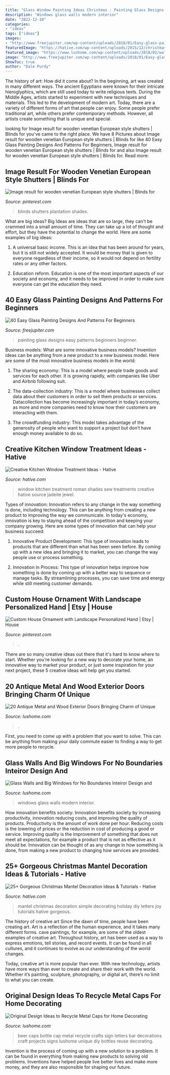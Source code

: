 ```yaml
---
title: "Glass Window Painting Ideas Christmas : Painting Glass Designs Easy Patterns Beginners Beginner"
description: "Windows glass walls modern interior"
date: "2022-12-10"
categories:
- "ideas"
tags: ["ideas"]
images:
- "http://www.freejupiter.com/wp-content/uploads/2018/01/Easy-glass-painting-designs-and-patterns-for-beginners-3.jpg"
featuredImage: "https://hative.com/wp-content/uploads/2015/12/christmas-mantel-decorating-ideas/5-25-christmas-mantel-decorating-ideas.jpg"
featured_image: "https://www.lushome.com/wp-content/uploads/2018/02/wall-decorations-metal-caps-4.jpg"
image: "http://www.freejupiter.com/wp-content/uploads/2018/01/Easy-glass-painting-designs-and-patterns-for-beginners-3.jpg"
ShowToc: true
author: "Dale Purdy"
---
```



The history of art: How did it come about?
In the beginning, art was created in many different ways. The ancient Egyptians were known for their intricate hieroglyphics, which are still used today to write religious texts. During the Middle Ages, artists started to experiment with new techniques and materials. This led to the development of modern art.
Today, there are a variety of different forms of art that people can enjoy. Some people prefer traditional art, while others prefer contemporary methods. However, all artists create something that is unique and special.

	

		
looking for Image result for wooden venetian European style shutters | Blinds for you've came to the right place. We have 8 Pictures about Image result for wooden venetian European style shutters | Blinds for like 40 Easy Glass Painting Designs And Patterns For Beginners, Image result for wooden venetian European style shutters | Blinds for and also Image result for wooden venetian European style shutters | Blinds for. Read more:
		
    
## Image Result For Wooden Venetian European Style Shutters | Blinds For

<img loading=lazy src="https://i.pinimg.com/736x/ed/e5/c8/ede5c8d0f25905606ad332772f2b8fda--sliding-doors-sliding-door-window-treatments.jpg" onerror="this.onerror=null;this.src='https://tse2.mm.bing.net/th?id=OIP.o2vG5MwA5NNwl8-rHItcJQHaHa&amp;pid=15.1';" alt="Image result for wooden venetian European style shutters | Blinds for">

_Source: pinterest.com_

>blinds shutters plantation shades. 

	

What are big ideas?
Big Ideas are ideas that are so large, they can't be crammed into a small amount of time. They can take up a lot of thought and effort, but they have the potential to change the world. Here are some examples of big ideas:
1. A universal basic income. This is an idea that has been around for years, but it is still not widely accepted. It would be money that is given to everyone regardless of their income, so it would not depend on fertility rates or any other factors.

2. Education reform. Education is one of the most important aspects of our society and economy, and it needs to be improved in order to make sure everyone can get the education they need.

    
## 40 Easy Glass Painting Designs And Patterns For Beginners

<img loading=lazy src="http://www.freejupiter.com/wp-content/uploads/2018/01/Easy-glass-painting-designs-and-patterns-for-beginners-3.jpg" onerror="this.onerror=null;this.src='https://tse3.mm.bing.net/th?id=OIP.udJheYFRJ2N8RVbIJewVSwHaLC&amp;pid=15.1';" alt="40 Easy Glass Painting Designs And Patterns For Beginners">

_Source: freejupiter.com_

>painting glass designs easy patterns beginners beginner. 

	

Business models: What are some innovative business models?
Invention ideas can be anything from a new product to a new business model. Here are some of the most innovative business models in the world:
1. The sharing economy: This is a model where people trade goods and services for each other. It is growing rapidly, with companies like Uber and Airbnb following suit.

2. The data-collection industry: This is a model where businesses collect data about their customers in order to sell them products or services. Datacollection has become increasingly important in today’s economy, as more and more companies need to know how their customers are interacting with them.

3. The crowdfunding industry: This model takes advantage of the generosity of people who want to support a project but don’t have enough money available to do so.

    
## Creative Kitchen Window Treatment Ideas - Hative

<img loading=lazy src="http://hative.com/wp-content/uploads/2015/02/kitchen-window-treatments/3-kitchen-window-treatments.jpg" onerror="this.onerror=null;this.src='https://tse4.mm.bing.net/th?id=OIP.ePBROA5hM2_Ga_lzRHwXaAHaNK&amp;pid=15.1';" alt="Creative Kitchen Window Treatment Ideas - Hative">

_Source: hative.com_

>window kitchen treatment roman shades sew treatments creative hative source jadeite jewel. 

	

Types of innovation:
Innovation refers to any change in the way something is done, including technology. This can be anything from creating a new product to improving the way we communicate. In today's economy, innovation is key to staying ahead of the competition and keeping your company growing. Here are some types of innovation that can help your business succeed:
1. Innovative Product Development: This type of innovation leads to products that are different than what has been seen before. By coming up with a new idea and bringing it to market, you can change the way people use or process something.

2. Innovation in Process: This type of innovation helps improve how something is done by coming up with a better way to sequence or manage tasks. By streamlining processes, you can save time and energy while still meeting customer demands.


    
## Custom House Ornament With Landscape Personalized Hand | Etsy | House

<img loading=lazy src="https://i.pinimg.com/736x/aa/59/e2/aa59e22b2fcebae75b85a88487033d79.jpg" onerror="this.onerror=null;this.src='https://tse4.mm.bing.net/th?id=OIP.MfOVpKz9jXRiwq8Q2qTmvQHaHa&amp;pid=15.1';" alt="Custom House Ornament with Landscape Personalized Hand | Etsy | House">

_Source: pinterest.com_

>. 

	

There are so many creative ideas out there that it's hard to know where to start. Whether you're looking for a new way to decorate your home, an innovative way to market your product, or just some inspiration for your next project, these 5 creative ideas will help get you started.

    
## 20 Antique Metal And Wood Exterior Doors Bringing Charm Of Unique

<img loading=lazy src="https://www.lushome.com/wp-content/uploads/2013/02/metal-wood-exterior-doors-vintage-style-antique-10.jpg" onerror="this.onerror=null;this.src='https://tse1.mm.bing.net/th?id=OIP.-ZvvQAAh17JslZx55PK5GAAAAA&amp;pid=15.1';" alt="20 Antique Metal and Wood Exterior Doors Bringing Charm of Unique">

_Source: lushome.com_

>. 

	

First, you need to come up with a problem that you want to solve. This can be anything from making your daily commute easier to finding a way to get more people to recycle.

    
## Glass Walls And Big Windows For No Boundaries Inteiror Design And

<img loading=lazy src="https://www.lushome.com/wp-content/uploads/2014/04/modern-interior-design-big-windows-9.jpg" onerror="this.onerror=null;this.src='https://tse1.mm.bing.net/th?id=OIP.lv-CLxkUqMxO9FMqFFszOgHaFl&amp;pid=15.1';" alt="Glass Walls and Big Windows for No Boundaries Inteiror Design and">

_Source: lushome.com_

>windows glass walls modern interior. 

	

How innovation benefits society:
Innovation benefits society by increasing productivity, innovation reducing costs, and improving the quality of products. Productivity is the amount of work done per hour. Reducing costs is the lowering of prices or the reduction in cost of producing a good or service. Improving quality is the improvement of something that does not meet all expectations, for example a product that is not as effective as it should be. Innovation can be thought of as any change in how something is done, from making a new product to changing how services are provided.

    
## 25+ Gorgeous Christmas Mantel Decoration Ideas &amp; Tutorials - Hative

<img loading=lazy src="https://hative.com/wp-content/uploads/2015/12/christmas-mantel-decorating-ideas/5-25-christmas-mantel-decorating-ideas.jpg" onerror="this.onerror=null;this.src='https://tse1.mm.bing.net/th?id=OIP.NOANQ838i-QYcJHuXaiAjwHaLG&amp;pid=15.1';" alt="25+ Gorgeous Christmas Mantel Decoration Ideas &amp; Tutorials - Hative">

_Source: hative.com_

>mantel christmas decoration simple decorating holiday diy letters joy tutorials hative gorgeous. 

	

The history of creative art
Since the dawn of time, people have been creating art. Art is a reflection of the human experience, and it takes many different forms. cave paintings, for example, are some of the oldest examples of creative art.
Throughout history, art has been used as a way to express emotions, tell stories, and record events. It can be found in all cultures, and it continues to evolve as our understanding of the world changes.

 Today, creative art is more popular than ever. With new technology, artists have more ways than ever to create and share their work with the world. Whether it’s painting, sculpture, photography, or digital art, there’s no limit to what you can create.

    
## Original Design Ideas To Recycle Metal Caps For Home Decorating

<img loading=lazy src="https://www.lushome.com/wp-content/uploads/2018/02/wall-decorations-metal-caps-4.jpg" onerror="this.onerror=null;this.src='https://tse3.mm.bing.net/th?id=OIP.8v883XGg7A8XNa-ZED44HgHaJ5&amp;pid=15.1';" alt="Original Design Ideas to Recycle Metal Caps for Home Decorating">

_Source: lushome.com_

>beer caps bottle cap metal recycle crafts sign letters bar decorations craft projects signs lushome unique diy bottles reuse decorating. 

	

Invention is the process of coming up with a new solution to a problem. It can be found in everything from making new products to solving old problems. Inventions have helped people live better lives and make more money, and they are also responsible for shaping our future.


